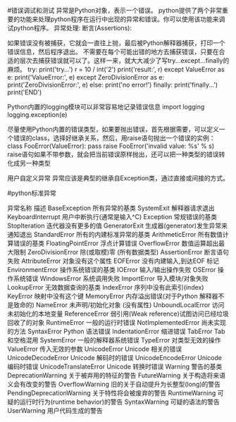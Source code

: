 #错误调试和测试
异常是Python对象，表示一个错误。
python提供了两个非常重要的功能来处理python程序在运行中出现的异常和错误。你可以使用该功能来调试python程序。
异常处理: 
断言(Assertions):

如果错误没有被捕获，它就会一直往上抛，最后被Python解释器捕获，打印一个错误信息，然后程序退出。
不需要在每个可能出错的地方去捕获错误，只要在合适的层次去捕获错误就可以了。这样一来，就大大减少了写try...except...finally的麻烦。
try:
    print('try...')
    r = 10 / int('2')
    print('result:', r)
except ValueError as e:
    print('ValueError:', e)
except ZeroDivisionError as e:
    print('ZeroDivisionError:', e)
else:
    print('no error!')
finally:
    print('finally...')
print('END')

Python内置的logging模块可以非常容易地记录错误信息
import logging
logging.exception(e)

尽量使用Python内置的错误类型，如果要抛出错误，首先根据需要，可以定义一个错误的class，选择好继承关系，然后，用raise语句抛出一个错误的实例：
class FooError(ValueError):
    pass
raise FooError('invalid value: %s' % s)
raise语句如果不带参数，就会把当前错误原样抛出，还可以把一种类型的错误转化成另一种类型

用户自定义异常
异常应该是典型的继承自Exception类，通过直接或间接的方式。


#python标准异常

异常名称	描述
BaseException	所有异常的基类
SystemExit	解释器请求退出
KeyboardInterrupt	用户中断执行(通常是输入^C)
Exception	常规错误的基类
StopIteration	迭代器没有更多的值
GeneratorExit	生成器(generator)发生异常来通知退出
StandardError	所有的内建标准异常的基类
ArithmeticError	所有数值计算错误的基类
FloatingPointError	浮点计算错误
OverflowError	数值运算超出最大限制
ZeroDivisionError	除(或取模)零 (所有数据类型)
AssertionError	断言语句失败
AttributeError	对象没有这个属性
EOFError	没有内建输入,到达EOF 标记
EnvironmentError	操作系统错误的基类
IOError	输入/输出操作失败
OSError	操作系统错误
WindowsError	系统调用失败
ImportError	导入模块/对象失败
LookupError	无效数据查询的基类
IndexError	序列中没有此索引(index)
KeyError	映射中没有这个键
MemoryError	内存溢出错误(对于Python 解释器不是致命的)
NameError	未声明/初始化对象 (没有属性)
UnboundLocalError	访问未初始化的本地变量
ReferenceError	弱引用(Weak reference)试图访问已经垃圾回收了的对象
RuntimeError	一般的运行时错误
NotImplementedError	尚未实现的方法
SyntaxError	Python 语法错误
IndentationError	缩进错误
TabError	Tab 和空格混用
SystemError	一般的解释器系统错误
TypeError	对类型无效的操作
ValueError	传入无效的参数
UnicodeError	Unicode 相关的错误
UnicodeDecodeError	Unicode 解码时的错误
UnicodeEncodeError	Unicode 编码时错误
UnicodeTranslateError	Unicode 转换时错误
Warning	警告的基类
DeprecationWarning	关于被弃用的特征的警告
FutureWarning	关于构造将来语义会有改变的警告
OverflowWarning	旧的关于自动提升为长整型(long)的警告
PendingDeprecationWarning	关于特性将会被废弃的警告
RuntimeWarning	可疑的运行时行为(runtime behavior)的警告
SyntaxWarning	可疑的语法的警告
UserWarning	用户代码生成的警告